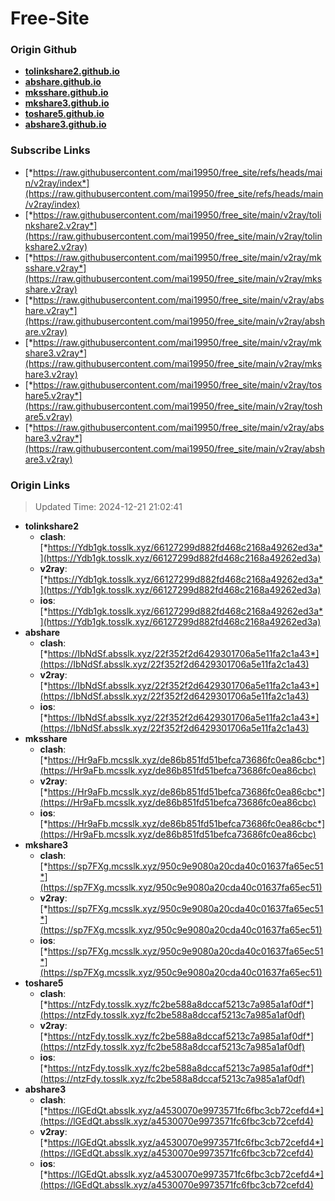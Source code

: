 # Free-Site

### Origin Github

- [**tolinkshare2.github.io**](https://github.com/tolinkshare2/tolinkshare2.github.io)
- [**abshare.github.io**](https://github.com/abshare/abshare.github.io)
- [**mksshare.github.io**](https://github.com/mksshare/mksshare.github.io)
- [**mkshare3.github.io**](https://github.com/mkshare3/mkshare3.github.io)
- [**toshare5.github.io**](https://github.com/toshare5/toshare5.github.io)
- [**abshare3.github.io**](https://github.com/abshare3/abshare3.github.io)

### Subscribe Links

- [*https://raw.githubusercontent.com/mai19950/free_site/refs/heads/main/v2ray/index*](https://raw.githubusercontent.com/mai19950/free_site/refs/heads/main/v2ray/index)
- [*https://raw.githubusercontent.com/mai19950/free_site/main/v2ray/tolinkshare2.v2ray*](https://raw.githubusercontent.com/mai19950/free_site/main/v2ray/tolinkshare2.v2ray)
- [*https://raw.githubusercontent.com/mai19950/free_site/main/v2ray/mksshare.v2ray*](https://raw.githubusercontent.com/mai19950/free_site/main/v2ray/mksshare.v2ray)
- [*https://raw.githubusercontent.com/mai19950/free_site/main/v2ray/abshare.v2ray*](https://raw.githubusercontent.com/mai19950/free_site/main/v2ray/abshare.v2ray)
- [*https://raw.githubusercontent.com/mai19950/free_site/main/v2ray/mkshare3.v2ray*](https://raw.githubusercontent.com/mai19950/free_site/main/v2ray/mkshare3.v2ray)
- [*https://raw.githubusercontent.com/mai19950/free_site/main/v2ray/toshare5.v2ray*](https://raw.githubusercontent.com/mai19950/free_site/main/v2ray/toshare5.v2ray)
- [*https://raw.githubusercontent.com/mai19950/free_site/main/v2ray/abshare3.v2ray*](https://raw.githubusercontent.com/mai19950/free_site/main/v2ray/abshare3.v2ray)

### Origin Links

> Updated Time: 2024-12-21 21:02:41

- **tolinkshare2**
  - **clash**: [*https://Ydb1gk.tosslk.xyz/66127299d882fd468c2168a49262ed3a*](https://Ydb1gk.tosslk.xyz/66127299d882fd468c2168a49262ed3a)
  - **v2ray**: [*https://Ydb1gk.tosslk.xyz/66127299d882fd468c2168a49262ed3a*](https://Ydb1gk.tosslk.xyz/66127299d882fd468c2168a49262ed3a)
  - **ios**: [*https://Ydb1gk.tosslk.xyz/66127299d882fd468c2168a49262ed3a*](https://Ydb1gk.tosslk.xyz/66127299d882fd468c2168a49262ed3a)
- **abshare**
  - **clash**: [*https://IbNdSf.absslk.xyz/22f352f2d6429301706a5e11fa2c1a43*](https://IbNdSf.absslk.xyz/22f352f2d6429301706a5e11fa2c1a43)
  - **v2ray**: [*https://IbNdSf.absslk.xyz/22f352f2d6429301706a5e11fa2c1a43*](https://IbNdSf.absslk.xyz/22f352f2d6429301706a5e11fa2c1a43)
  - **ios**: [*https://IbNdSf.absslk.xyz/22f352f2d6429301706a5e11fa2c1a43*](https://IbNdSf.absslk.xyz/22f352f2d6429301706a5e11fa2c1a43)
- **mksshare**
  - **clash**: [*https://Hr9aFb.mcsslk.xyz/de86b851fd51befca73686fc0ea86cbc*](https://Hr9aFb.mcsslk.xyz/de86b851fd51befca73686fc0ea86cbc)
  - **v2ray**: [*https://Hr9aFb.mcsslk.xyz/de86b851fd51befca73686fc0ea86cbc*](https://Hr9aFb.mcsslk.xyz/de86b851fd51befca73686fc0ea86cbc)
  - **ios**: [*https://Hr9aFb.mcsslk.xyz/de86b851fd51befca73686fc0ea86cbc*](https://Hr9aFb.mcsslk.xyz/de86b851fd51befca73686fc0ea86cbc)
- **mkshare3**
  - **clash**: [*https://sp7FXg.mcsslk.xyz/950c9e9080a20cda40c01637fa65ec51*](https://sp7FXg.mcsslk.xyz/950c9e9080a20cda40c01637fa65ec51)
  - **v2ray**: [*https://sp7FXg.mcsslk.xyz/950c9e9080a20cda40c01637fa65ec51*](https://sp7FXg.mcsslk.xyz/950c9e9080a20cda40c01637fa65ec51)
  - **ios**: [*https://sp7FXg.mcsslk.xyz/950c9e9080a20cda40c01637fa65ec51*](https://sp7FXg.mcsslk.xyz/950c9e9080a20cda40c01637fa65ec51)
- **toshare5**
  - **clash**: [*https://ntzFdy.tosslk.xyz/fc2be588a8dccaf5213c7a985a1af0df*](https://ntzFdy.tosslk.xyz/fc2be588a8dccaf5213c7a985a1af0df)
  - **v2ray**: [*https://ntzFdy.tosslk.xyz/fc2be588a8dccaf5213c7a985a1af0df*](https://ntzFdy.tosslk.xyz/fc2be588a8dccaf5213c7a985a1af0df)
  - **ios**: [*https://ntzFdy.tosslk.xyz/fc2be588a8dccaf5213c7a985a1af0df*](https://ntzFdy.tosslk.xyz/fc2be588a8dccaf5213c7a985a1af0df)
- **abshare3**
  - **clash**: [*https://lGEdQt.absslk.xyz/a4530070e9973571fc6fbc3cb72cefd4*](https://lGEdQt.absslk.xyz/a4530070e9973571fc6fbc3cb72cefd4)
  - **v2ray**: [*https://lGEdQt.absslk.xyz/a4530070e9973571fc6fbc3cb72cefd4*](https://lGEdQt.absslk.xyz/a4530070e9973571fc6fbc3cb72cefd4)
  - **ios**: [*https://lGEdQt.absslk.xyz/a4530070e9973571fc6fbc3cb72cefd4*](https://lGEdQt.absslk.xyz/a4530070e9973571fc6fbc3cb72cefd4)
